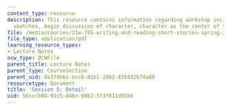 ```yaml
---
content_type: resource
description: This resource contains information regarding workshop incident/emotion
  sketches, begin discussion of character, character as the center of the story.
file: /media/courses/21w-755-writing-and-reading-short-stories-spring-2012/56cccb8891c5d46c99b25f3f811d91bb_MIT21W_755S12_ses5.pdf
file_type: application/pdf
learning_resource_types:
- Lecture Notes
ocw_type: OCWFile
parent_title: Lecture Notes
parent_type: CourseSection
parent_uid: 0a37dbb1-bccb-81b1-2862-835832b7da00
resourcetype: Document
title: 'Session 5: Detail'
uid: 56cccb88-91c5-d46c-99b2-5f3f811d91bb
---
```

